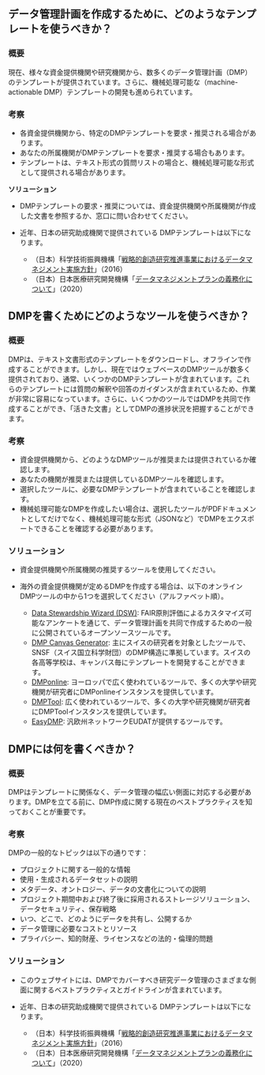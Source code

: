 ## **データ管理計画を作成するために、どのようなテンプレートを使うべきか？**

### **概要**

現在、様々な資金提供機関や研究機関から、数多くのデータ管理計画（<span>DMP）の</span>テンプレートが提供されています。さらに、機械処理可能な（<span>machine-actionable DMP）</span>テンプレートの開発も進められています。

### **考察**

* 各資金提供機関から、特定の<span>DMP</span>テンプレートを要求・推奨される場合があります。
* あなたの所属機関が<span>DMP</span>テンプレートを要求・推奨する場合もあります。
* テンプレートは、テキスト形式の質問リストの場合と、機械処理可能な形式として提供される場合があります。

**ソリューション**

* DMPテンプレートの要求・推奨については、資金提供機関や所属機関が作成した文書を参照するか、窓口に問い合わせてください。
* 近年、日本の研究助成機関で提供されている DMPテンプレートは以下になります。

    * （日本）科学技術振興機構「<span>[戦略的創造研究推進事業におけるデータマネジメント実施方針](https://www.jst.go.jp/kisoken/boshuu/h29/teian/koubo/data_houshin.pdf)</span>」（<span>2016</span>）
    * （日本）日本医療研究開発機構「<span>[データマネジメントプランの義務化について](https://www.amed.go.jp/koubo/datamanagement.html)</span>」（<span>2020</span>）

## **DMPを書くためにどのようなツールを使うべきか？**

### **概要**

DMPは、テキスト文書形式のテンプレートをダウンロードし、オフラインで作成することができます。しかし、現在ではウェブベースの<span>DMP</span>ツールが数多く提供されており、通常、いくつかの<span>DMP</span>テンプレートが含まれています。これらのテンプレートには質問の解釈や回答のガイダンスが含まれているため、作業が非常に容易になっています。さらに、いくつかのツールでは<span>DMP</span>を共同で作成することができ、「活きた文書」としてDMPの進捗状況を把握することができます。

### **考察**

* 資金提供機関から、どのような<span>DMP</span>ツールが推奨または提供されているか確認します。
* あなたの機関が推奨または提供している<span>DMP</span>ツールを確認します。
* 選択したツールに、必要な<span>DMP</span>テンプレートが含まれていることを確認します。
* 機械処理可能なDMPを作成したい場合は、選択したツールが<span>PDF</span>ドキュメントとしてだけでなく、機械処理可能な形式（<span>JSONなど</span>）で<span>DMP</span>をエクスポートできることを確認する必要があります。

### **ソリューション**

* 資金提供機関や所属機関の推奨するツールを使用してください。
* 海外の資金提供機関が定めるDMPを作成する場合は、以下のオンライン<span>DMP</span>ツールの中から<span>1</span>つを選択してください（アルファベット順）。

  * [Data Stewardship Wizard (DSW)](https://ds-wizard.org/): FAIR原則評価によるカスタマイズ可能なアンケートを通じて、データ管理計画を共同で作成するための一般に公開されているオープンソースツールです。
  * [DMP Canvas Generator](https://dmp.vital-it.ch/): 主にスイスの研究者を対象としたツールで、<span>SNSF</span>（スイス国立科学財団）の<span>DMP構造</span>に準拠しています。スイスの各高等学校は、<span>キャンバス毎にテンプレートを開発することができます</span>。
  * [DMPonline](https://dmponline.dcc.ac.uk/): ヨーロッパで広く使われているツールで、多くの大学や研究機関が研究者に<span>DMPonline</span>インスタンスを提供しています。
  * [DMPTool](https://dmptool.org/): 広く使われているツールで、多くの大学や研究機関が研究者に<span>DMPTool</span>インスタンスを提供しています。
  * [EasyDMP](https://easydmp.no/): 汎欧州ネットワーク<span>EUDAT</span>が提供するツールです。

## **DMPには何を書くべきか？**

### **概要**

DMPはテンプレートに関係なく、データ管理の幅広い側面に対応する必要があります。<span>DMP</span>を立てる前に、DMP作成に関する現在のベストプラクティスを知っておくことが重要です。

### **考察**

DMPの一般的なトピックは以下の通りです：

* プロジェクトに関する一般的な情報
* 使用・生成されるデータセットの説明
* メタデータ、オントロジー、データの文書化についての説明
* プロジェクト期間中および終了後に採用されるストレージソリューション、データセキュリティ、保存戦略
* いつ、どこで、どのようにデータを共有し、公開するか
* データ管理に必要なコストとリソース
* プライバシー、知的財産、ライセンスなどの法的・倫理的問題

### **ソリューション**

* このウェブサイトには、<span>DMP</span>でカバーすべき研究データ管理のさまざまな側面に関するベストプラクティスとガイドラインが含まれています。
* 近年、日本の研究助成機関で提供されている<span> DMP</span>テンプレートは以下になります。

  * （日本）科学技術振興機構「[戦略的創造研究推進事業におけるデータマネジメント実施方針](https://www.jst.go.jp/kisoken/boshuu/h29/teian/koubo/data_houshin.pdf)」（<span>2016</span>）
  * （日本）日本医療研究開発機構「[データマネジメントプランの義務化について](https://www.amed.go.jp/koubo/datamanagement.html)」（<span>2020</span>）